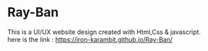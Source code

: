# Ray-Ban
This is a UI/UX website design created with Html,Css & javascript.<br>
here is the link : https://iron-karambit.github.io/Ray-Ban/
